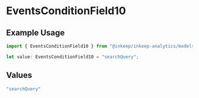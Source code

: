 # EventsConditionField10

## Example Usage

```typescript
import { EventsConditionField10 } from "@inkeep/inkeep-analytics/models/components";

let value: EventsConditionField10 = "searchQuery";
```

## Values

```typescript
"searchQuery"
```